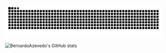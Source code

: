 <picture>
  <source media="(prefers-color-scheme: dark)" srcset="https://raw.githubusercontent.com/bernardoazevedo/bernardoazevedo/output/github-contribution-grid-snake-dark.svg">
  <source media="(prefers-color-scheme: light)" srcset="https://raw.githubusercontent.com/bernardoazevedo/bernardoazevedo/output/github-contribution-grid-snake.svg">
  <img alt="github contribution grid snake animation" src="https://raw.githubusercontent.com/bernardoazevedo/bernardoazevedo/output/github-contribution-grid-snake.svg">
</picture>

![BernardoAzevedo's GitHub stats](https://github-readme-stats.vercel.app/api?username=bernardoazevedo&show_icons=true&theme=dark)
